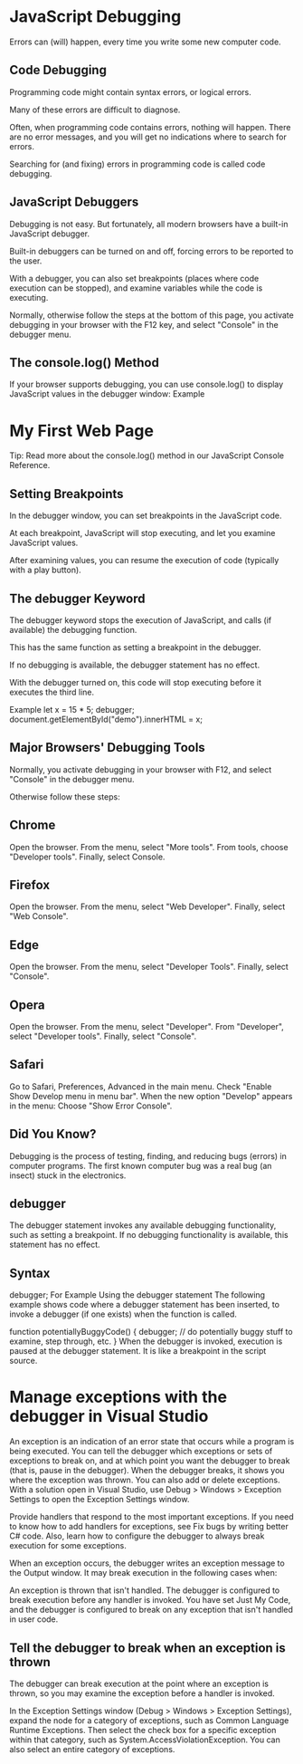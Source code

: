 # JavaScript Debugging
Errors can (will) happen, every time you write some new computer code.

## Code Debugging
Programming code might contain syntax errors, or logical errors.

Many of these errors are difficult to diagnose.

Often, when programming code contains errors, nothing will happen. There are no error messages, and you will get no indications where to search for errors.

Searching for (and fixing) errors in programming code is called code debugging.

## JavaScript Debuggers
Debugging is not easy. But fortunately, all modern browsers have a built-in JavaScript debugger.

Built-in debuggers can be turned on and off, forcing errors to be reported to the user.

With a debugger, you can also set breakpoints (places where code execution can be stopped), and examine variables while the code is executing.

Normally, otherwise follow the steps at the bottom of this page, you activate debugging in your browser with the F12 key, and select "Console" in the debugger menu.

## The console.log() Method
If your browser supports debugging, you can use console.log() to display JavaScript values in the debugger window:
Example
<!DOCTYPE html>
<html>
<body>

<h1>My First Web Page</h1>

<script>
a = 5;
b = 6;
c = a + b;
console.log(c);
</script>

</body>
</html>
Tip: Read more about the console.log() method in our JavaScript Console Reference.

## Setting Breakpoints
In the debugger window, you can set breakpoints in the JavaScript code.

At each breakpoint, JavaScript will stop executing, and let you examine JavaScript values.

After examining values, you can resume the execution of code (typically with a play button).

## The debugger Keyword
The debugger keyword stops the execution of JavaScript, and calls (if available) the debugging function.

This has the same function as setting a breakpoint in the debugger.

If no debugging is available, the debugger statement has no effect.

With the debugger turned on, this code will stop executing before it executes the third line.

Example
let x = 15 * 5;
debugger;
document.getElementById("demo").innerHTML = x;

## Major Browsers' Debugging Tools
Normally, you activate debugging in your browser with F12, and select "Console" in the debugger menu.

Otherwise follow these steps:
## Chrome
Open the browser.
From the menu, select "More tools".
From tools, choose "Developer tools".
Finally, select Console.

## Firefox
Open the browser.
From the menu, select "Web Developer".
Finally, select "Web Console".
## Edge
Open the browser.
From the menu, select "Developer Tools".
Finally, select "Console".
## Opera
Open the browser.
From the menu, select "Developer".
From "Developer", select "Developer tools".
Finally, select "Console".
## Safari
Go to Safari, Preferences, Advanced in the main menu.
Check "Enable Show Develop menu in menu bar".
When the new option "Develop" appears in the menu:
Choose "Show Error Console".
## Did You Know?
Debugging is the process of testing, finding, and reducing bugs (errors) in computer programs.
The first known computer bug was a real bug (an insect) stuck in the electronics.

## debugger
The debugger statement invokes any available debugging functionality, such as setting a breakpoint. If no debugging functionality is available, this statement has no effect.
## Syntax
debugger;
For Example
Using the debugger statement
The following example shows code where a debugger statement has been inserted, to invoke a debugger (if one exists) when the function is called.

function potentiallyBuggyCode() {
    debugger;
    // do potentially buggy stuff to examine, step through, etc.
}
When the debugger is invoked, execution is paused at the debugger statement. It is like a breakpoint in the script source.

# Manage exceptions with the debugger in Visual Studio
An exception is an indication of an error state that occurs while a program is being executed. You can tell the debugger which exceptions or sets of exceptions to break on, and at which point you want the debugger to break (that is, pause in the debugger). When the debugger breaks, it shows you where the exception was thrown. You can also add or delete exceptions. With a solution open in Visual Studio, use Debug > Windows > Exception Settings to open the Exception Settings window.

Provide handlers that respond to the most important exceptions. If you need to know how to add handlers for exceptions, see Fix bugs by writing better C# code. Also, learn how to configure the debugger to always break execution for some exceptions.

When an exception occurs, the debugger writes an exception message to the Output window. It may break execution in the following cases when:

An exception is thrown that isn't handled.
The debugger is configured to break execution before any handler is invoked.
You have set Just My Code, and the debugger is configured to break on any exception that isn't handled in user code.
## Tell the debugger to break when an exception is thrown
The debugger can break execution at the point where an exception is thrown, so you may examine the exception before a handler is invoked.

In the Exception Settings window (Debug > Windows > Exception Settings), expand the node for a category of exceptions, such as Common Language Runtime Exceptions. Then select the check box for a specific exception within that category, such as System.AccessViolationException. You can also select an entire category of exceptions.


